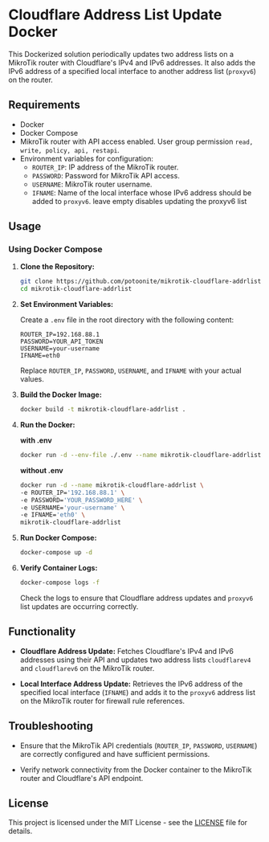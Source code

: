 # Cloudflare Address List Update Docker

This Dockerized solution periodically updates two address lists on a MikroTik router with Cloudflare's IPv4 and IPv6 addresses. It also adds the IPv6 address of a specified local interface to another address list (`proxyv6`) on the router.

## Requirements

- Docker
- Docker Compose
- MikroTik router with API access enabled. User group permission `read, write, policy, api, restapi`.
- Environment variables for configuration:
  - `ROUTER_IP`: IP address of the MikroTik router.
  - `PASSWORD`: Password for MikroTik API access.
  - `USERNAME`: MikroTik router username.
  - `IFNAME`: Name of the local interface whose IPv6 address should be added to `proxyv6`. leave empty disables updating the proxyv6 list

## Usage

### Using Docker Compose

1. **Clone the Repository:**

   ```bash
   git clone https://github.com/potoonite/mikrotik-cloudflare-addrlist.git
   cd mikrotik-cloudflare-addrlist
   ```

2. **Set Environment Variables:**

   Create a `.env` file in the root directory with the following content:

   ```plaintext
   ROUTER_IP=192.168.88.1
   PASSWORD=YOUR_API_TOKEN
   USERNAME=your-username
   IFNAME=eth0
   ```

   Replace `ROUTER_IP`, `PASSWORD`, `USERNAME`, and `IFNAME` with your actual values.

3. **Build the Docker Image:**

   ```bash
   docker build -t mikrotik-cloudflare-addrlist .
   ```

4. **Run the Docker:**

   **with .env**

   ```bash
   docker run -d --env-file ./.env --name mikrotik-cloudflare-addrlist mikrotik-cloudflare-addrlist
   ```


   **without .env**

    ```bash
    docker run -d --name mikrotik-cloudflare-addrlist \
    -e ROUTER_IP='192.168.88.1' \
    -e PASSWORD='YOUR_PASSWORD_HERE' \
    -e USERNAME='your-username' \
    -e IFNAME='eth0' \
    mikrotik-cloudflare-addrlist
    ```

5. **Run Docker Compose:**

   ```bash
   docker-compose up -d
   ```

6. **Verify Container Logs:**

   ```bash
   docker-compose logs -f
   ```

   Check the logs to ensure that Cloudflare address updates and `proxyv6` list updates are occurring correctly.

## Functionality

- **Cloudflare Address Update:** Fetches Cloudflare's IPv4 and IPv6 addresses using their API and updates two address lists `cloudflarev4` and `cloudflarev6` on the MikroTik router.
  
- **Local Interface Address Update:** Retrieves the IPv6 address of the specified local interface (`IFNAME`) and adds it to the `proxyv6` address list on the MikroTik router for firewall rule references.

## Troubleshooting

- Ensure that the MikroTik API credentials (`ROUTER_IP`, `PASSWORD`, `USERNAME`) are correctly configured and have sufficient permissions.
  
- Verify network connectivity from the Docker container to the MikroTik router and Cloudflare's API endpoint.

## License

This project is licensed under the MIT License - see the [LICENSE](LICENSE) file for details.
